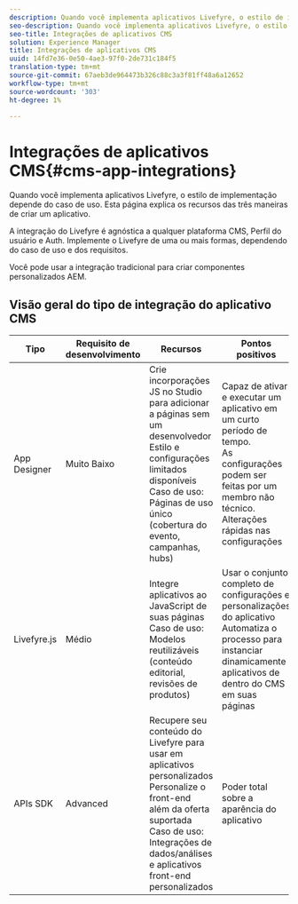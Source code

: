 ```yaml
---
description: Quando você implementa aplicativos Livefyre, o estilo de implementação depende do caso de uso. Esta página explica os recursos das três maneiras de criar um aplicativo.
seo-description: Quando você implementa aplicativos Livefyre, o estilo de implementação depende do caso de uso. Esta página explica os recursos das três maneiras de criar um aplicativo.
seo-title: Integrações de aplicativos CMS
solution: Experience Manager
title: Integrações de aplicativos CMS
uuid: 14fd7e36-0e50-4ae3-97f0-2de731c184f5
translation-type: tm+mt
source-git-commit: 67aeb3de964473b326c88c3a3f81ff48a6a12652
workflow-type: tm+mt
source-wordcount: '303'
ht-degree: 1%

---
```



# Integrações de aplicativos CMS{#cms-app-integrations}

Quando você implementa aplicativos Livefyre, o estilo de implementação depende do caso de uso. Esta página explica os recursos das três maneiras de criar um aplicativo.

A integração do Livefyre é agnóstica a qualquer plataforma CMS, Perfil do usuário e Auth. Implemente o Livefyre de uma ou mais formas, dependendo do caso de uso e dos requisitos.

Você pode usar a integração tradicional para criar componentes personalizados AEM.

## Visão geral do tipo de integração do aplicativo CMS

| Tipo | Requisito de desenvolvimento | Recursos | Pontos positivos | Limitações |
|--- |--- |--- |--- |--- |
| App Designer | Muito Baixo | Crie incorporações JS no Studio para adicionar a páginas sem um desenvolvedor <br>Estilo e configurações limitados disponíveis </br>Caso de uso: Páginas de uso único (cobertura do evento, campanhas, hubs) | Capaz de ativar e executar um aplicativo em um curto período de tempo. <br>As configurações podem ser feitas por um membro não técnico. <br>Alterações rápidas nas configurações | É necessário criar um aplicativo usando o Livefyre Studio primeiro <br>Não automatizado |
| Livefyre.js | Médio | Integre aplicativos ao JavaScript de suas páginas <br>Caso de uso: Modelos reutilizáveis (conteúdo editorial, revisões de produtos) | Usar o conjunto completo de configurações e personalizações do aplicativo <br>Automatiza o processo para instanciar dinamicamente aplicativos de dentro do CMS em suas páginas | Preciso de um desenvolvedor na frente. |
| APIs SDK | Advanced | Recupere seu conteúdo do Livefyre para usar em aplicativos personalizados <br>Personalize o front-end além da oferta suportada <br>Caso de uso: Integrações de dados/análises e aplicativos front-end personalizados | Poder total sobre a aparência do aplicativo | Requer desenvolvimento à frente. <br>Nível mais alto de esforço de desenvolvimento para implementar. |

